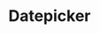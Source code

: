 ---
layout: component.njk
tags: 
    - legacy_components_en
key: datepicker-legacy_en
title: Datepicker
parent: legacy_components_en
image: legacy/overview/datepicker.webp
keywords: 
order: 80
---